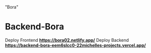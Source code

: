 "Bora" 
# Backend-Bora
Deploy Frontend 
**https://bora02.netlify.app/**
Deploy Backend 
**https://backend-bora-eem6slcc0-22michelles-projects.vercel.app/**
